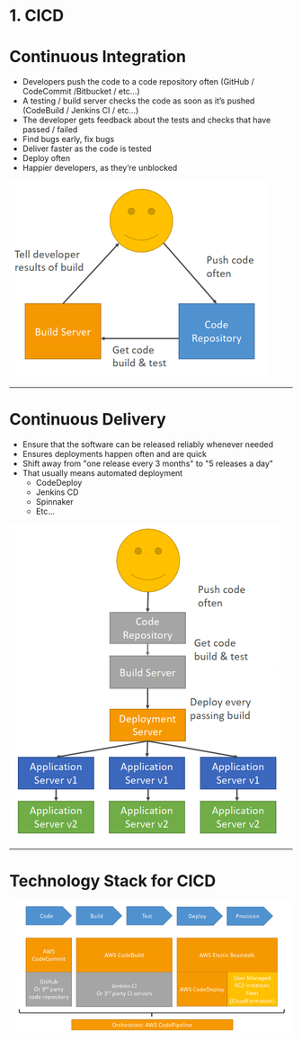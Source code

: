 # 1. CICD

# Continuous Integration

- Developers push the code to a code repository often (GitHub / CodeCommit /Bitbucket / etc…)
- A testing / build server checks the code as soon as it’s pushed (CodeBuild / Jenkins CI / etc…)
- The developer gets feedback about the tests and checks that have passed / failed
- Find bugs early, fix bugs
- Deliver faster as the code is tested
- Deploy often
- Happier developers, as they’re unblocked

![1%20CICD/Untitled.png](1%20CICD/Untitled.png)

---

# Continuous Delivery

- Ensure that the software can be released reliably whenever needed
- Ensures deployments happen often and are quick
- Shift away from "one release every 3 months" to "5 releases a day"
- That usually means automated deployment
    - CodeDeploy
    - Jenkins CD
    - Spinnaker
    - Etc...

![1%20CICD/Untitled%201.png](1%20CICD/Untitled%201.png)

---

# Technology Stack for CICD

![1%20CICD/Untitled%202.png](1%20CICD/Untitled%202.png)